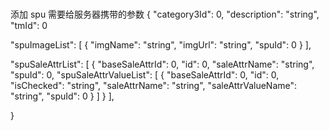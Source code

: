 ###

添加 spu 需要给服务器携带的参数
{
"category3Id": 0,
"description": "string",
"tmId": 0

"spuImageList": [
{
"imgName": "string",
"imgUrl": "string",
"spuId": 0
}
],

"spuSaleAttrList": [
{
"baseSaleAttrId": 0,
"id": 0,
"saleAttrName": "string",
"spuId": 0,
"spuSaleAttrValueList": [
{
"baseSaleAttrId": 0,
"id": 0,
"isChecked": "string",
"saleAttrName": "string",
"saleAttrValueName": "string",
"spuId": 0
}
]
}
],

}
